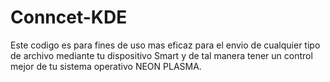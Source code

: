# Conncet-KDE
Este codigo es para fines de uso mas eficaz para el envio de cualquier tipo de archivo mediante tu dispositivo Smart y de tal manera tener un control mejor de tu sistema operativo NEON PLASMA.
